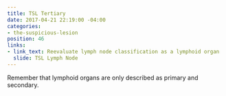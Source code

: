 ```yaml
---
title: TSL Tertiary
date: 2017-04-21 22:19:00 -04:00
categories:
- the-suspicious-lesion
position: 46
links:
- link_text: Reevaluate lymph node classification as a lymphoid organ
  slide: TSL Lymph Node
---
```


Remember that lymphoid organs are only described as primary and secondary.